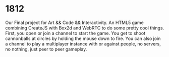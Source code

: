 1812
====

Our Final project for Art && Code && Interactivity. An HTML5 game combining CreateJS with Box2d and WebRTC to do some pretty cool things. First, you open or join a channel to start the game. You get to shoot cannonballs at circles by holding the mouse down to fire. You can also join a channel to play a multiplayer instance with or against people, no servers, no nothing, just peer to peer gameplay.